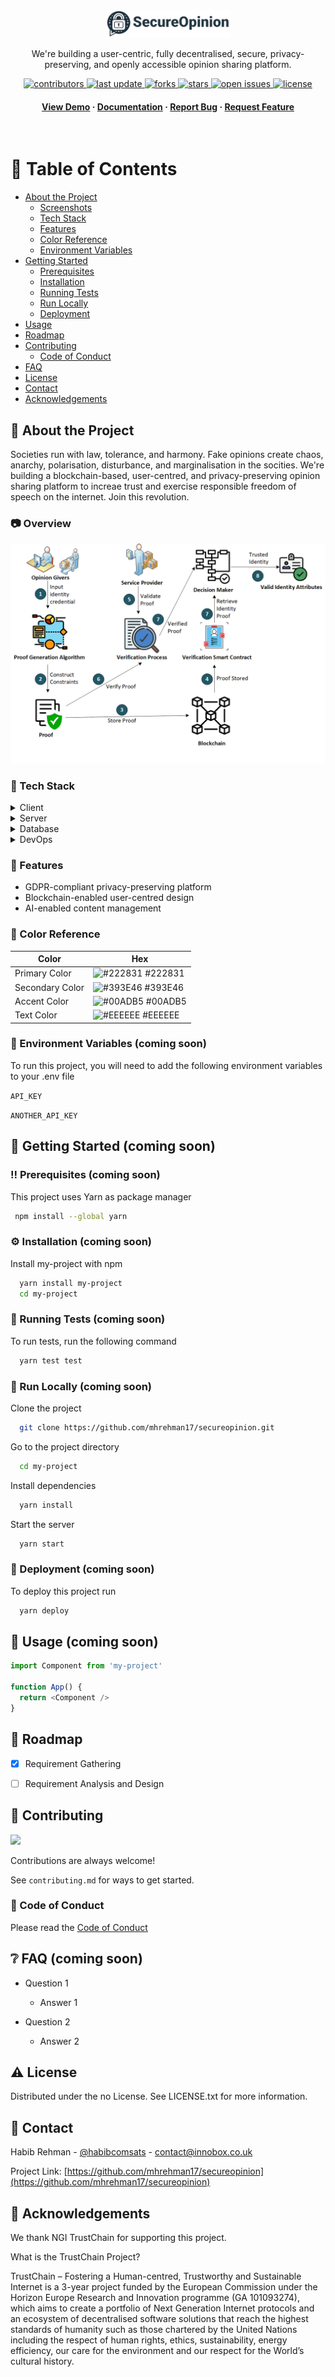 <div align="center">
  <img src="assets/logo.png" alt="logo" width="200" height="auto" />
  <p>
    We're building a user-centric, fully decentralised, secure, privacy-preserving, and openly accessible opinion sharing platform. 
  </p>  
<!-- Badges -->
<p>
  <a href="https://github.com/mhrehman17/SecureOpinion/graphs/contributors">
    <img src="https://img.shields.io/github/contributors/mhrehman17/SecureOpinion" alt="contributors" />
  </a>
  <a href="">
    <img src="https://img.shields.io/github/last-commit/mhrehman17/SecureOpinion" alt="last update" />
  </a>
  <a href="https://github.com/mhrehman17/SecureOpinion/network/members">
    <img src="https://img.shields.io/github/forks/mhrehman17/SecureOpinion" alt="forks" />
  </a>
  <a href="https://github.com/mhrehman17/SecureOpinion/stargazers">
    <img src="https://img.shields.io/github/stars/mhrehman17/SecureOpinion" alt="stars" />
  </a>
  <a href="https://github.com/mhrehman17/SecureOpinion/issues/">
    <img src="https://img.shields.io/github/issues/mhrehman17/SecureOpinion" alt="open issues" />
  </a>
  <a href="https://github.com/mhrehman17/SecureOpinion/blob/master/LICENSE">
    <img src="https://img.shields.io/github/license/mhrehman17/SecureOpinion.svg" alt="license" />
  </a>
</p>
   
<h4>
    <a href="https://github.com/mhrehman17/SecureOpinion/">View Demo</a>
  <span> · </span>
    <a href="https://github.com/mhrehman17/SecureOpinion">Documentation</a>
  <span> · </span>
    <a href="https://github.com/mhrehman17/SecureOpinion/issues/">Report Bug</a>
  <span> · </span>
    <a href="https://github.com/mhrehman17/SecureOpinion/issues/">Request Feature</a>
  </h4>
</div>

<br />

<!-- Table of Contents -->
# :notebook_with_decorative_cover: Table of Contents

- [About the Project](#star2-about-the-project)
  * [Screenshots](#camera-screenshots)
  * [Tech Stack](#space_invader-tech-stack)
  * [Features](#dart-features)
  * [Color Reference](#art-color-reference)
  * [Environment Variables](#key-environment-variables)
- [Getting Started](#toolbox-getting-started)
  * [Prerequisites](#bangbang-prerequisites)
  * [Installation](#gear-installation)
  * [Running Tests](#test_tube-running-tests)
  * [Run Locally](#running-run-locally)
  * [Deployment](#triangular_flag_on_post-deployment)
- [Usage](#eyes-usage)
- [Roadmap](#compass-roadmap)
- [Contributing](#wave-contributing)
  * [Code of Conduct](#scroll-code-of-conduct)
- [FAQ](#grey_question-faq)
- [License](#warning-license)
- [Contact](#handshake-contact)
- [Acknowledgements](#gem-acknowledgements)

  

<!-- About the Project -->
## :star2: About the Project

Societies run with law, tolerance, and harmony. Fake opinions create chaos, anarchy, polarisation, disturbance, and marginalisation in the socities. We're building a blockchain-based, user-centred, and privacy-preserving opinion sharing platform to increae trust and exercise responsible freedom of speech on the internet. Join this revolution.



<!-- Screenshots -->
### :camera: Overview 

<div align="center"> 
  <img src="assets/secureopinion.png" alt="screenshot" />
</div>


<!-- TechStack -->
### :space_invader: Tech Stack

<details>
  <summary>Client</summary>
  <ul>
    <li><a href="https://www.typescriptlang.org/">Typescript</a></li>
    <li><a href="https://nextjs.org/">Next.js</a></li>
    <li><a href="https://reactjs.org/">React.js</a></li>
    <li><a href="https://tailwindcss.com/">TailwindCSS</a></li>
  </ul>
</details>

<details>
  <summary>Server</summary>
  <ul>
    <li><a href="https://www.typescriptlang.org/">Typescript</a></li>
    <li><a href="https://expressjs.com/">Express.js</a></li>
    <li><a href="https://go.dev/">Golang</a></li>
    <li><a href="https://nestjs.com/">Nest.js</a></li>
    <li><a href="https://socket.io/">SocketIO</a></li>
    <li><a href="https://www.prisma.io/">Prisma</a></li>    
    <li><a href="https://www.apollographql.com/">Apollo</a></li>
    <li><a href="https://graphql.org/">GraphQL</a></li>
  </ul>
</details>

<details>
<summary>Database</summary>
  <ul>
    <li><a href="https://www.mysql.com/">MySQL</a></li>
    <li><a href="https://www.postgresql.org/">PostgreSQL</a></li>
    <li><a href="https://redis.io/">Redis</a></li>
    <li><a href="https://neo4j.com/">Neo4j</a></li>
    <li><a href="https://www.mongodb.com/">MongoDB</a></li>
  </ul>
</details>

<details>
<summary>DevOps</summary>
  <ul>
    <li><a href="https://www.docker.com/">Docker</a></li>
    <li><a href="https://www.jenkins.io/">Jenkins</a></li>
    <li><a href="https://circleci.com/">CircleCLI</a></li>
  </ul>
</details>

<!-- Features -->
### :dart: Features

- GDPR-compliant privacy-preserving platform
- Blockchain-enabled user-centred design
- AI-enabled content management

<!-- Color Reference -->
### :art: Color Reference

| Color             | Hex                                                                |
| ----------------- | ------------------------------------------------------------------ |
| Primary Color | ![#222831](https://via.placeholder.com/10/222831?text=+) #222831 |
| Secondary Color | ![#393E46](https://via.placeholder.com/10/393E46?text=+) #393E46 |
| Accent Color | ![#00ADB5](https://via.placeholder.com/10/00ADB5?text=+) #00ADB5 |
| Text Color | ![#EEEEEE](https://via.placeholder.com/10/EEEEEE?text=+) #EEEEEE |


<!-- Env Variables -->
### :key: Environment Variables (coming soon)

To run this project, you will need to add the following environment variables to your .env file

`API_KEY`

`ANOTHER_API_KEY`

<!-- Getting Started -->
## 	:toolbox: Getting Started (coming soon)

<!-- Prerequisites -->
### :bangbang: Prerequisites (coming soon)

This project uses Yarn as package manager

```bash
 npm install --global yarn
```

<!-- Installation -->
### :gear: Installation (coming soon)

Install my-project with npm

```bash
  yarn install my-project
  cd my-project
```
   
<!-- Running Tests -->
### :test_tube: Running Tests (coming soon)

To run tests, run the following command

```bash
  yarn test test
```

<!-- Run Locally -->
### :running: Run Locally (coming soon)

Clone the project

```bash
  git clone https://github.com/mhrehman17/secureopinion.git
```

Go to the project directory

```bash
  cd my-project
```

Install dependencies

```bash
  yarn install
```

Start the server

```bash
  yarn start
```


<!-- Deployment -->
### :triangular_flag_on_post: Deployment (coming soon)

To deploy this project run

```bash
  yarn deploy
```


<!-- Usage -->
## :eyes: Usage (coming soon)

```javascript
import Component from 'my-project'

function App() {
  return <Component />
}
```

<!-- Roadmap -->
## :compass: Roadmap

* [x] Requirement Gathering
* [ ] Requirement Analysis and Design


<!-- Contributing -->
## :wave: Contributing

<a href="https://github.com/mhrehman17/secureopinion/graphs/contributors">
  <img src="https://contrib.rocks/image?repo=mhrehman17/secureopinion" />
</a>


Contributions are always welcome!

See `contributing.md` for ways to get started.


<!-- Code of Conduct -->
### :scroll: Code of Conduct

Please read the [Code of Conduct](https://github.com/mhrehman17/secureopinion/blob/master/CODE_OF_CONDUCT.md)

<!-- FAQ -->
## :grey_question: FAQ (coming soon)

- Question 1

  + Answer 1

- Question 2

  + Answer 2


<!-- License -->
## :warning: License

Distributed under the no License. See LICENSE.txt for more information.


<!-- Contact -->
## :handshake: Contact

Habib Rehman - [@habibcomsats](https://twitter.com/habibcomsats) - contact@innobox.co.uk

Project Link: [https://github.com/mhrehman17/secureopinion](https://github.com/mhrehman17/secureopinion)


<!-- Acknowledgments -->
## :gem: Acknowledgements

We thank NGI TrustChain for supporting this project.

What is the TrustChain Project? 

TrustChain – Fostering a Human-centred, Trustworthy and Sustainable Internet is a 3-year project funded by the European Commission under the Horizon Europe Research and Innovation programme (GA 101093274), which aims to create a portfolio of Next Generation Internet protocols and an ecosystem of decentralised software solutions that reach the highest standards of humanity such as those chartered by the United Nations including the respect of human rights, ethics, sustainability, energy efficiency, our care for the environment and our respect for the World’s cultural history.
